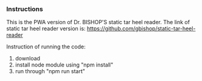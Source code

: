 
### Instructions 
This is the PWA version of Dr. BISHOP'S static tar heel reader.
The link of static tar heel reader version is: https://github.com/gbishop/static-tar-heel-reader

Instruction of running the code:
1. download
2. install node module using "npm install"
3. run through "npm run start"


    
